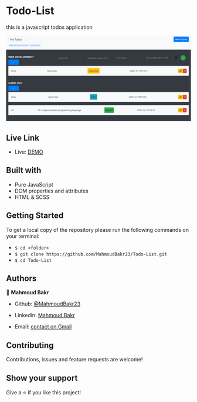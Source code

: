 # Todo-List
this is a javascript todos application

![screenshot](./images/Screenshot.png)

## Live Link

- Live: [DEMO](https://rawcdn.githack.com/MahmoudBakr23/Todo-List/5e3b21a8d2adbcbf9ea92d8600b5848f8546cd55/dist/index.html)

## Built with

- Pure JavaScript
- DOM properties and attributes
- HTML & SCSS

## Getting Started
To get a local copy of the repository please run the following commands on your terminal:
- ```$ cd <folder>```
- ```$ git clone https://github.com/MahmoudBakr23/Todo-List.git ```
- ```$ cd Todo-List ```

## Authors

👤 **Mahmoud Bakr**
- Github: [@MahmoudBakr23](https://github.com/MahmoudBakr23)

- Linkedin: [Mahmoud Bakr](https://www.linkedin.com/in/m-bakr/)

- Email: [contact on Gmail](mbakr6821@gmail.com)

##    Contributing

Contributions, issues and feature requests are welcome!

## Show your support

Give a ⭐️ if you like this project!